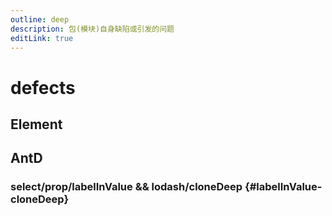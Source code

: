 ```yaml
---
outline: deep
description: 包(模块)自身缺陷或引发的问题
editLink: true
---
```


# defects

## Element 

## AntD
  ### select/prop/labelInValue && lodash/cloneDeep {#labelInValue-cloneDeep}
  <!--@include: ./details/ant-design/select-prop-labelInValue.md-->
